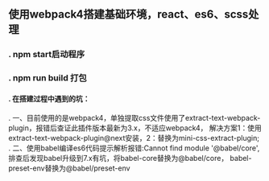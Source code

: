 ## 使用webpack4搭建基础环境，react、es6、scss处理
### . npm start启动程序
### . npm run build 打包
#### . 在搭建过程中遇到的坑：<br/>
. 一、目前使用的是webpack4，单独提取css文件使用了extract-text-webpack-plugin，报错后查证此插件版本最新为3.x，不适应webpack4，
解决方案1：使用extract-text-webpack-plugin@next安装，2：替换为mini-css-extract-plugin;<br/>
. 二、使用babel编译es6代码提示解析报错:Cannot find module '@babel/core',排查后发现babel升级到7.x有坑，将babel-core替换为@babel/core，
babel-preset-env替换为@babel/preset-env
